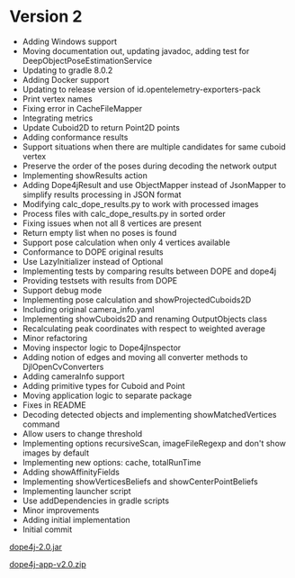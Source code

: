 # Version 2

- Adding Windows support
- Moving documentation out, updating javadoc, adding test for DeepObjectPoseEstimationService
- Updating to gradle 8.0.2
- Adding Docker support
- Updating to release version of id.opentelemetry-exporters-pack
- Print vertex names
- Fixing error in CacheFileMapper
- Integrating metrics
- Update Cuboid2D to return Point2D points
- Adding conformance results
- Support situations when there are multiple candidates for same cuboid vertex
- Preserve the order of the poses during decoding the network output
- Implementing showResults action
- Adding Dope4jResult and use ObjectMapper instead of JsonMapper to simplify results processing in JSON format
- Modifying calc_dope_results.py to work with processed images
- Process files with calc_dope_results.py in sorted order
- Fixing issues when not all 8 vertices are present
- Return empty list when no poses is found
- Support pose calculation when only 4 vertices available
- Conformance to DOPE original results
- Use LazyInitializer instead of Optional
- Implementing tests by comparing results between DOPE and dope4j
- Providing testsets with results from DOPE
- Support debug mode
- Implementing pose calculation and showProjectedCuboids2D
- Including original camera_info.yaml
- Implementing showCuboids2D and renaming OutputObjects class
- Recalculating peak coordinates with respect to weighted average
- Minor refactoring
- Moving inspector logic to Dope4jInspector
- Adding notion of edges and moving all converter methods to  DjlOpenCvConverters
- Adding cameraInfo support
- Adding primitive types for Cuboid and Point
- Moving application logic to separate package
- Fixes in README
- Decoding detected objects and implementing showMatchedVertices command
- Allow users to change threshold
- Implementing options recursiveScan, imageFileRegexp and don't show images by default
- Implementing new options: cache, totalRunTime
- Adding showAffinityFields
- Implementing showVerticesBeliefs and showCenterPointBeliefs
- Implementing launcher script
- Use addDependencies in gradle scripts
- Minor improvements
- Adding initial implementation
- Initial commit

[dope4j-2.0.jar](https://github.com/lambdaprime/dope4j/raw/main/dope4j/release/dope4j-2.0.jar)

[dope4j-app-v2.0.zip](https://github.com/lambdaprime/dope4j/raw/main/dope4j.app/release/dope4j-app-v2.0.zip)
